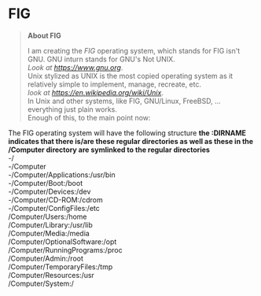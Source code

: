 # FIG
>**About FIG**  
>
>I am creating the *FIG* operating system, which stands for FIG isn't GNU. GNU inturn stands for GNU's Not UNIX.  
>*Look at https://www.gnu.org*.  
>Unix stylized as UNIX is the most copied operating system as it relatively simple to implement, manage, recreate, etc.  
>*look at https://en.wikipedia.org/wiki/Unix*.  
>In Unix and other systems, like FIG, GNU/Linux, FreeBSD, ... everything just plain works.  
>Enough of this, to the main point now:

The FIG operating system will have the following structure
**the :DIRNAME indicates that there is/are  these regular directories as well as these in the /Computer directory are symlinked to the regular directories**  
-/  
-/Computer  
-/Computer/Applications:/usr/bin  
-/Computer/Boot:/boot  
-/Computer/Devices:/dev  
-/Computer/CD-ROM:/cdrom  
-/Computer/ConfigFiles:/etc  
    /Computer/Users:/home  
    /Computer/Library:/usr/lib  
    /Computer/Media:/media  
    /Computer/OptionalSoftware:/opt  
    /Computer/RunningPrograms:/proc  
    /Computer/Admin:/root  
    /Computer/TemporaryFiles:/tmp  
    /Computer/Resources:/usr  
    /Computer/System:/  
